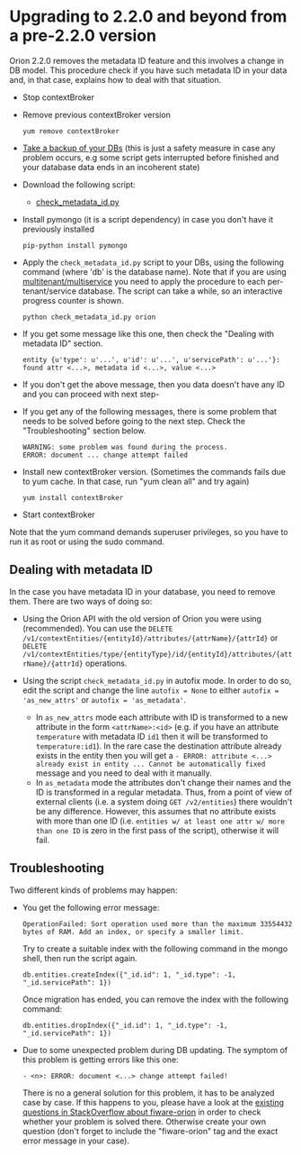 # Upgrading to 2.2.0 and beyond from a pre-2.2.0 version

Orion 2.2.0 removes the metadata ID feature and this involves a change in DB model. This procedure check if you
have such metadata ID in your data and, in that case, explains how to deal with that situation.

-   Stop contextBroker
-   Remove previous contextBroker version

        yum remove contextBroker

-   [Take a backup of your DBs](database_admin.md#backup) (this is just a safety measure in case any problem occurs,
    e.g some script gets interrupted before finished and your database data ends in an incoherent state)
-   Download the following script:
    -   [check_metadata_id.py](https://github.com/telefonicaid/fiware-orion/blob/2.2.0/scripts/managedb/upgrade-2.2.0/check_metadata_id.py)
-   Install pymongo (it is a script dependency) in case you don't have it previously installed

        pip-python install pymongo

-   Apply the `check_metadata_id.py` script to your DBs, using the following command (where 'db' is the database name). Note that
    if you are using [multitenant/multiservice](database_admin.md#multiservicemultitenant-database-separation) you need to apply the
    procedure to each per-tenant/service database. The script can take a while, so an interactive progress counter is shown.

        python check_metadata_id.py orion

-   If you get some message like this one, then check the "Dealing with metadata ID" section.

        entity {u'type': u'...', u'id': u'...', u'servicePath': u'...'}: found attr <...>, metadata id <...>, value <...>

-   If you don't get the above message, then you data doesn't have any ID and you can proceed with next step-

-   If you get any of the following messages, there is some problem that needs to be solved before going to the next step. Check the
    "Troubleshooting" section below.

        WARNING: some problem was found during the process.
        ERROR: document ... change attempt failed

-   Install new contextBroker version. (Sometimes the commands fails due to yum cache. In that case, run "yum clean all" and try again)

        yum install contextBroker

-   Start contextBroker

Note that the yum command demands superuser privileges, so you have to run it as root or using the sudo command.

## Dealing with metadata ID

In the case you have metadata ID in your database, you need to remove them. There are two ways of doing so:

-   Using the Orion API with the old version of Orion you were using (recommended). You can use the
    `DELETE /v1/contextEntities/{entityId}/attributes/{attrName}/{attrId}` or
    `DELETE /v1/contextEntities/type/{entityType}/id/{entityId}/attributes/{attrName}/{attrId}` operations.

-   Using the script `check_metadata_id.py` in autofix mode. In order to do so, edit the script and change the line `autofix = None`
    to either `autofix = 'as_new_attrs'` or `autofix = 'as_metadata'`.
    - In `as_new_attrs` mode each attribute with ID is transformed to a new attribute in the form `<attrName>:<id>` (e.g. if you
      have an attribute `temperature` with metadata ID `id1` then it will be transformed to `temperature:id1`). In the rare case the
      destination attribute already exists in the entity then you will get a `- ERROR: attribute <...> already exist in entity ...
      Cannot be automatically fixed` message and you need to deal with it manually.
    - In `as_metadata` mode the attributes don't change their names and the ID is transformed in a regular metadata. Thus, from a point of view
      of external clients (i.e. a system doing `GET /v2/entities`) there wouldn't be any difference. However, this assumes that no attribute
      exists with more than one ID (i.e. `entities w/ at least one attr w/ more than one ID` is zero in the first pass of the script),
      otherwise it will fail.

## Troubleshooting

Two different kinds of problems may happen:

-   You get the following error message:

        OperationFailed: Sort operation used more than the maximum 33554432 bytes of RAM. Add an index, or specify a smaller limit.

    Try to create a suitable index with the following command in the mongo shell, then run the script again.

        db.entities.createIndex({"_id.id": 1, "_id.type": -1, "_id.servicePath": 1})

    Once migration has ended, you can remove the index with the following command:

        db.entities.dropIndex({"_id.id": 1, "_id.type": -1, "_id.servicePath": 1})

-   Due to some unexpected problem during DB updating. The symptom of
    this problem is getting errors like this one:

        - <n>: ERROR: document <...> change attempt failed!

    There is no a general solution for this problem, it has to be
    analyzed case by case. If this happens to you, please have a look at
    the [existing questions in StackOverflow about
    fiware-orion](http://stackoverflow.com/questions/tagged/fiware-orion)
    in order to check whether your problem is solved there. Otherwise create
    your own question (don't forget to include the "fiware-orion" tag
    and the exact error message in your case).

